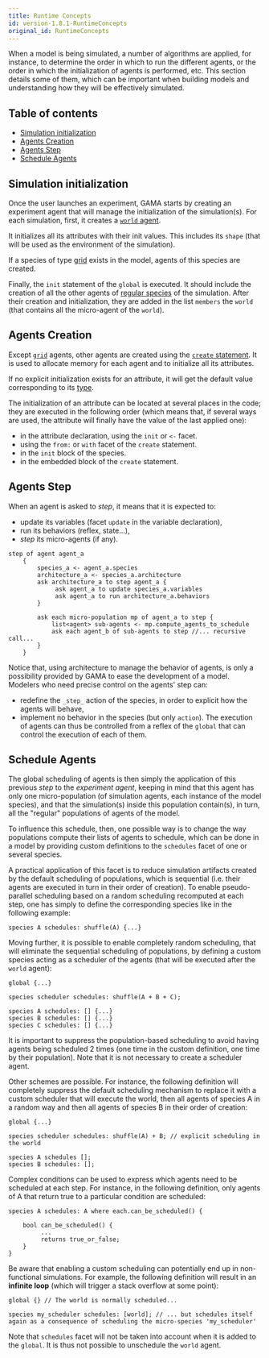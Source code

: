 ```yaml
---
title: Runtime Concepts
id: version-1.8.1-RuntimeConcepts
original_id: RuntimeConcepts
---
```


[//]: # (startConcept|runtime_and_schedulers)
[//]: # (keyword|concept_scheduler)

When a model is being simulated, a number of algorithms are applied, for instance, to determine the order in which to run the different agents, or the order in which the initialization of agents is performed, etc. This section details some of them, which can be important when building models and understanding how they will be effectively simulated.


## Table of contents 

* [Simulation initialization](#simulation-initialization)
* [Agents Creation](#agents-creation)
* [Agents Step](#agents-step)
* [Schedule Agents](#schedule-agents)


## Simulation initialization
Once the user launches an experiment, GAMA starts by creating an experiment agent that will manage the initialization of the simulation(s). For each simulation, first, it creates a [`world` agent](GlobalSpecies).

It initializes all its attributes with their init values. This includes its `shape` (that will be used as the environment of the simulation).

If a species of type [grid](GridSpecies) exists in the model, agents of this species are created.

Finally, the `init` statement of the `global` is executed. It should include the creation of all the other agents of [regular species](RegularSpecies) of the simulation. After their creation and initialization, they are added in the list `members` the `world` (that contains all the micro-agent of the `world`).

[//]: # (keyword|concept_optimization)
[//]: # (keyword|statement_create)
[//]: # (keyword|concept_init)
## Agents Creation
Except [`grid`](GridSpecies) agents, other agents are created using the [`create` statement](Statements#create). It is used to allocate memory for each agent and to initialize all its attributes.

If no explicit initialization exists for an attribute, it will get the default value corresponding to its [type](DataTypes).

The initialization of an attribute can be located at several places in the code; they are executed in the following order (which means that, if several ways are used, the attribute will finally have the value of the last applied one):

* in the attribute declaration, using the `init` or `<-` facet.
* using the `from:` or `with` facet of the `create` statement.
* in the `init` block of the species.
* in the embedded block of the `create` statement.

[//]: # (keyword|concept_cycle)
## Agents Step
When an agent is asked to _step_, it means that it is expected to:

* update its variables (facet `update` in the variable declaration), 
* run its behaviors (reflex, state...),
* _step_ its micro-agents (if any).

```
step of agent agent_a
    {
        species_a <- agent_a.species
        architecture_a <- species_a.architecture
        ask architecture_a to step agent_a {
             ask agent_a to update species_a.variables
             ask agent_a to run architecture_a.behaviors
        }

        ask each micro-population mp of agent_a to step {
            list<agent> sub-agents <- mp.compute_agents_to_schedule
            ask each agent_b of sub-agents to step //... recursive call...
        }
    }
```

Notice that, using architecture to manage the behavior of agents, is only a possibility provided by GAMA to ease the development of a model. Modelers who need precise control on the agents' step can:

* redefine the `_step_` action of the species, in order to explicit how the agents will behave,
* implement no behavior in the species (but only `action`). The execution of agents can thus be controlled from a reflex of the `global` that can control the execution of each of them.


## Schedule Agents

The global scheduling of agents is then simply the application of this previous _step_ to the _experiment agent_, keeping in mind that this agent has only one micro-population (of simulation agents, each instance of the model species), and that the simulation(s) inside this population contain(s), in turn, all the "regular" populations of agents of the model.

To influence this schedule, then, one possible way is to change the way populations compute their lists of agents to schedule, which can be done in a model by providing custom definitions to the `schedules` facet of one or several species.

[//]: # (keyword|concept_random)
A practical application of this facet is to reduce simulation artifacts created by the default scheduling of populations, which is sequential (i.e. their agents are executed in turn in their order of creation). To enable pseudo-parallel scheduling based on a random scheduling recomputed at each step, one has simply to define the corresponding species like in the following example:

```
species A schedules: shuffle(A) {...}
```

Moving further, it is possible to enable completely random scheduling, that will eliminate the sequential scheduling of populations, by defining a custom species acting as a scheduler of the agents (that will be executed after the `world` agent):

```
global {...}

species scheduler schedules: shuffle(A + B + C);

species A schedules: [] {...}
species B schedules: [] {...}
species C schedules: [] {...}
```

It is important to suppress the population-based scheduling to avoid having agents being scheduled 2 times (one time in the custom definition, one time by their population). Note that it is not necessary to create a scheduler agent.

Other schemes are possible. For instance, the following definition will completely suppress the default scheduling mechanism to replace it with a custom scheduler that will execute the world, then all agents of species A in a random way and then all agents of species B in their order of creation:

```
global {...} 

species scheduler schedules: shuffle(A) + B; // explicit scheduling in the world

species A schedules [];
species B schedules: [];

```

Complex conditions can be used to express which agents need to be scheduled at each step. For instance, in the following definition, only agents of A that return true to a particular condition are scheduled:

```
species A schedules: A where each.can_be_scheduled() {

    bool can_be_scheduled() {
         ...
         returns true_or_false;
    }
}
```

Be aware that enabling a custom scheduling can potentially end up in non-functional simulations. For example, the following definition will result in an **infinite loop** (which will trigger a stack overflow at some point):

```
global {} // The world is normally scheduled...

species my_scheduler schedules: [world]; // ... but schedules itself again as a consequence of scheduling the micro-species 'my_scheduler'
```

Note that `schedules` facet will not be taken into account when it is added to the `global`. It is thus not possible to unschedule the `world` agent.

[//]: # (endConcept|runtime_and_schedulers)

